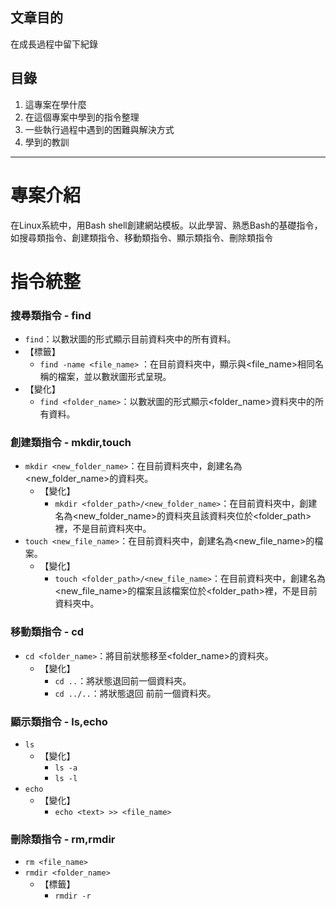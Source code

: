 ##  文章目的

在成長過程中留下紀錄

## 目錄
1. 這專案在學什麼
2. 在這個專案中學到的指令整理
3. 一些執行過程中遇到的困難與解決方式
4. 學到的教訓
****
# 專案介紹
在Linux系統中，用Bash shell創建網站模板。以此學習、熟悉Bash的基礎指令，如搜尋類指令、創建類指令、移動類指令、顯示類指令、刪除類指令

# 指令統整
### 搜尋類指令 - find
+ ```find```：以數狀圖的形式顯示目前資料夾中的所有資料。
+ 【標籤】
  + ```find -name <file_name>``` ：在目前資料夾中，顯示與<file_name>相同名稱的檔案，並以數狀圖形式呈現。
+ 【變化】
  + ```find <folder_name>```：以數狀圖的形式顯示<folder_name>資料夾中的所有資料。


### 創建類指令 - mkdir,touch
+ ```mkdir <new_folder_name>```：在目前資料夾中，創建名為<new_folder_name>的資料夾。
  + 【變化】
    + ```mkdir <folder_path>/<new_folder_name>```：在目前資料夾中，創建名為<new_folder_name>的資料夾且該資料夾位於<folder_path>裡，不是目前資料夾中。
+ ```touch <new_file_name>```：在目前資料夾中，創建名為<new_file_name>的檔案。
  + 【變化】
    + ```touch <folder_path>/<new_file_name>```：在目前資料夾中，創建名為<new_file_name>的檔案且該檔案位於<folder_path>裡，不是目前資料夾中。
### 移動類指令 - cd
+ ```cd <folder_name>```：將目前狀態移至<folder_name>的資料夾。
  + 【變化】
    + ```cd ..```：將狀態退回前一個資料夾。
    + ```cd ../..```：將狀態退回 前前一個資料夾。
### 顯示類指令 - ls,echo
+ ```ls```
  + 【變化】
     + ```ls -a```
     + ```ls -l```
+ ```echo```
  + 【變化】
      + ```echo <text> >> <file_name>```
### 刪除類指令 - rm,rmdir
+ ```rm <file_name>```
+ ```rmdir <folder_name>```
  + 【標籤】
    + ```rmdir -r```




